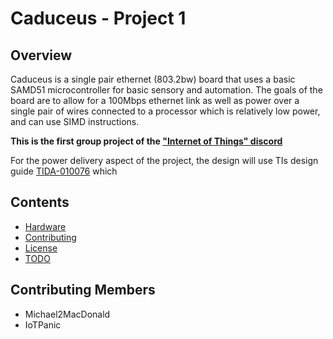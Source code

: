 # Caduceus - Project 1

## Overview

Caduceus is a single pair ethernet (803.2bw) board that uses a basic SAMD51 microcontroller for basic sensory and automation. The goals of the board are to allow for a 100Mbps ethernet link as well as power over a single pair of wires connected to a processor which is relatively low power, and can use SIMD instructions.

**This is the first group project of the ["Internet of Things" discord](https://discord.gg/KGtvTYx)**

For the power delivery aspect of the project, the design will use TIs design guide [TIDA-010076](https://discord.gg/KGtvTYx) which 

## Contents

* [Hardware](docs/hardware.md)
* [Contributing](docs/contributing.md)
* [License](LICENSE.md)
* [TODO](docs/todo.md)

## Contributing Members

* Michael2MacDonald
* IoTPanic

